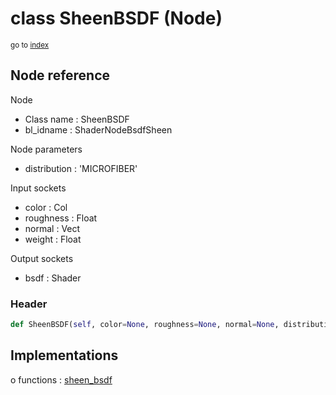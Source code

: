 # class SheenBSDF (Node)

<sub>go to [index](/docs/index.md)</sub>

## Node reference

Node
 - Class name : SheenBSDF
 - bl_idname : ShaderNodeBsdfSheen

Node parameters
 - distribution : 'MICROFIBER'

Input sockets
 - color : Col
 - roughness : Float
 - normal : Vect
 - weight : Float

Output sockets
 - bsdf : Shader

### Header

``` python
def SheenBSDF(self, color=None, roughness=None, normal=None, distribution='MICROFIBER', node_label=None, node_color=None):
```

## Implementations

o functions : [sheen_bsdf](/docs/Shader_classes/GLOBAL.md#sheen_bsdf)

